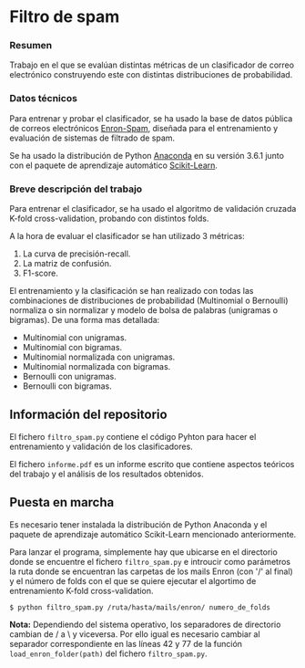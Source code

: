 # Filtro de spam
### Resumen
Trabajo en el que se evalúan distintas métricas de un clasificador de correo
electrónico construyendo este con distintas distribuciones de probabilidad.

### Datos técnicos
Para entrenar y probar el clasificador, se ha usado la base de datos pública de
correos electrónicos [Enron-Spam](http://www2.aueb.gr/users/ion/data/enron-spam/),
diseñada para el entrenamiento y evaluación de sistemas de filtrado de spam.

Se ha usado la distribución de Python [Anaconda](https://www.continuum.io/downloads)
en su versión 3.6.1 junto con el paquete de aprendizaje automático
[Scikit-Learn](http://scikit-learn.org/stable/).

### Breve descripción del trabajo
Para entrenar el clasificador, se ha usado el algoritmo de validación cruzada
K-fold cross-validation, probando con distintos folds.

A la hora de evaluar el clasificador se han utilizado 3 métricas:
1. La curva de precisión-recall.
2. La matriz de confusión.
3. F1-score.

El entrenamiento y la clasificación se han realizado con todas las combinaciones
de distribuciones de probabilidad (Multinomial o Bernoulli) normaliza o sin normalizar y
modelo de bolsa de palabras (unigramas o bigramas). De una forma mas detallada:

* Multinomial con unigramas.
* Multinomial con bigramas.
* Multinomial normalizada con unigramas.
* Multinomial normalizada con bigramas.
* Bernoulli con unigramas.
* Bernoulli con bigramas.

## Información del repositorio
El fichero `filtro_spam.py` contiene el código Pyhton para hacer el entrenamiento
y validación de los clasificadores.

El fichero `informe.pdf` es un informe escrito que contiene aspectos teóricos del
trabajo y el análisis de los resultados obtenidos.

## Puesta en marcha
Es necesario tener instalada la distribución de Python Anaconda y el paquete de
aprendizaje automático Scikit-Learn mencionado anteriormente.

Para lanzar el programa, simplemente hay que ubicarse en el directorio donde se
encuentre el fichero `filtro_spam.py` e introucir como parámetros la ruta
donde se encuentran las carpetas de los mails Enron (con '/' al final) y el número de
folds con el que se quiere ejecutar el algortimo de entrenamiento K-fold cross-validation.

```
$ python filtro_spam.py /ruta/hasta/mails/enron/ numero_de_folds
```

**Nota:** Dependiendo del sistema operativo, los separadores de directorio cambian
de /  a \ y viceversa. Por ello igual es necesario cambiar al separador correspondiente
en las líneas 42 y 77 de la función `load_enron_folder(path)` del fichero `filtro_spam.py`.